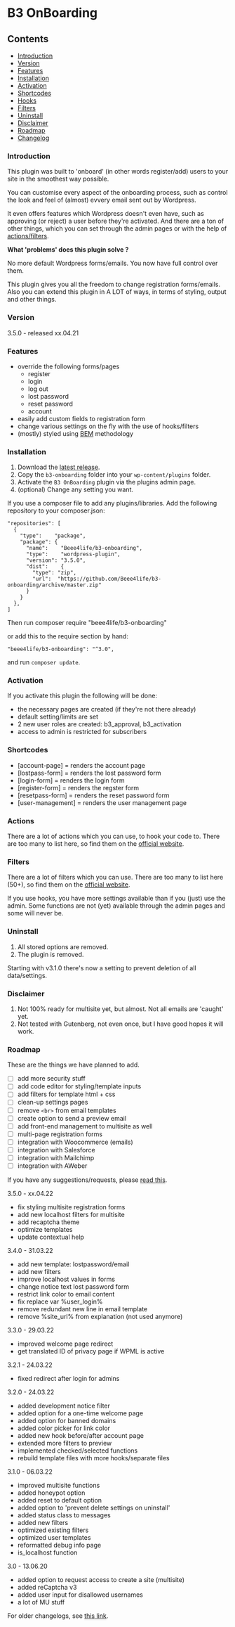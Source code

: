 # B3 OnBoarding

## Contents

- [Introduction](#introduction)
- [Version](#version)
- [Features](#features)
- [Installation](#installation)
- [Activation](#activate)
- [Shortcodes](#shortcodes)
- [Hooks](#hooks)
- [Filters](#filters)
- [Uninstall](#uninstall)
- [Disclaimer](#disclaimer)
- [Roadmap](#roadmap)
- [Changelog](#changelog)

<a name="introduction"></a>
### Introduction

This plugin was built to 'onboard' (in other words register/add) users to your site in the smoothest way possible.

You can customise every aspect of the onboarding process, such as control the look and feel of (almost) evvery email sent out by Wordpress.

It even offers features which Wordpress doesn't even have, such as approving (or reject) a user before they're activated. And there are a ton of other things, which you can set through the admin pages or with the help of [actions/filters](https://codex.wordpress.org/Plugin_API/Hooks).

**What 'problems' does this plugin solve ?**

No more default Wordpress forms/emails. You now have full control over them.

This plugin gives you all the freedom to change registration forms/emails. Also you can extend this plugin in A LOT of ways, in terms of styling, output and other things.

<a name="version"></a>
### Version
3.5.0 - released xx.04.21

<a name="features"></a>
### Features

* override the following forms/pages
  * register
  * login
  * log out
  * lost password
  * reset password
  * account
* easily add custom fields to registration form
* change various settings on the fly with the use of hooks/filters
* (mostly) styled using [BEM](https://en.bem.info) methodology

<a name="installation"></a>
### Installation

1. Download the [latest release](https://github.com/Beee4life/b3-onboarding/archive/master.zip).
1. Copy the `b3-onboarding` folder into your `wp-content/plugins` folder.
1. Activate the `B3 OnBoarding` plugin via the plugins admin page.
1. (optional) Change any setting you want.

If you use a composer file to add any plugins/libraries. Add the following repository to your composer.json:

```
"repositories": [
  {
    "type":    "package",
    "package": {
      "name":    "Beee4life/b3-onboarding",
      "type":    "wordpress-plugin",
      "version": "3.5.0",
      "dist":    {
        "type": "zip",
        "url":  "https://github.com/Beee4life/b3-onboarding/archive/master.zip"
      }
    }
  },
]
```

Then run composer require "beee4life/b3-onboarding"

or add this to the require section by hand:

```
"beee4life/b3-onboarding": "^3.0",
```

and run `composer update`.

<a name="activate"></a>
### Activation

If you activate this plugin the following will be done:
* the necessary pages are created (if they're not there already)
* default setting/limits are set
* 2 new user roles are created: b3_approval, b3_activation
* access to admin is restricted for subscribers

<a name="shortcodes"></a>
### Shortcodes
* [account-page] = renders the account page
* [lostpass-form] = renders the lost password form
* [login-form] = renders the login form
* [register-form] = renders the regster form
* [resetpass-form] = renders the reset password form
* [user-management] = renders the user management page

<a name="hooks"></a>
### Actions

There are a lot of actions which you can use, to hook your code to. There are too many to list here, so find them on the [official website](https://b3onboarding.berryplasman.com/actions/).

<a name="filters"></a>
### Filters

There are a lot of filters which you can use. There are too many to list here (50+), so find them on the [official website](https://b3onboarding.berryplasman.com/filters/).

If you use hooks, you have more settings available than if you (just) use the admin.
Some functions are not (yet) available through the admin pages and some will never be.

<a name="uninstall"></a>
### Uninstall

1. All stored options are removed.
2. The plugin is removed.

Starting with v3.1.0 there's now a setting to prevent deletion of all data/settings.

<a name="disclaimer"></a>
### Disclaimer
1. Not 100% ready for multisite yet, but almost. Not all emails are 'caught' yet.
1. Not tested with Gutenberg, not even once, but I have good hopes it will work.

<a name="roadmap"></a>
### Roadmap
These are the things we have planned to add.
* [ ] add more security stuff
* [ ] add code editor for styling/template inputs
* [ ] add filters for template html + css
* [ ] clean-up settings pages
* [ ] remove `<br>` from email templates
* [ ] create option to send a preview email
* [ ] add front-end management to multisite as well
* [ ] multi-page registration forms
* [ ] integration with Woocommerce (emails)
* [ ] integration with Salesforce
* [ ] integration with Mailchimp
* [ ] integration with AWeber

If you have any suggestions/requests, please [read this](https://github.com/Beee4life/b3-onboarding/wiki/Feature-request).

<a name="changelog"></a>
3.5.0 - xx.04.22
* fix styling multisite registration forms
* add new localhost filters for multisite
* add recaptcha theme
* optimize templates
* update contextual help

3.4.0 - 31.03.22
* add new template: lostpassword/email
* add new filters
* improve localhost values in forms
* change notice text lost password form
* restrict link color to email content
* fix replace var %user_login%
* remove redundant new line in email template
* remove %site_url% from explanation (not used anymore)

3.3.0 - 29.03.22
* improved welcome page redirect
* get translated ID of privacy page if WPML is active

3.2.1 - 24.03.22
* fixed redirect after login for admins

3.2.0 - 24.03.22
* added development notice filter
* added option for a one-time welcome page
* added option for banned domains
* added color picker for link color
* added new hook before/after account page
* extended more filters to preview
* implemented checked/selected functions
* rebuild template files with more hooks/separate files

3.1.0 - 06.03.22
* improved multisite functions
* added honeypot option
* added reset to default option
* added option to 'prevent delete settings on uninstall'
* added status class to messages
* added new filters
* optimized existing filters
* optimized user templates
* reformatted debug info page
* is_localhost function

3.0 - 13.06.20
* added option to request access to create a site (multisite)
* added reCaptcha v3
* added user input for disallowed usernames
* a lot of MU stuff

For older changelogs, see [this link](https://b3onboarding.berryplasman.com/changelog/).
